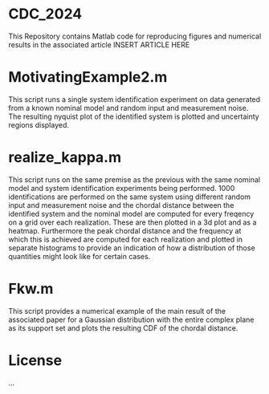 # CDC_2024
This Repository contains Matlab code for reproducing figures and numerical results in the associated article INSERT ARTICLE HERE


# MotivatingExample2.m
This script runs a single system identification experiment on data generated from a known nominal model and random input and measurement noise. The resulting nyquist plot of the identified system is plotted and uncertainty regions displayed.

# realize_kappa.m
This script runs on the same premise as the previous with the same nominal model and system identification experiments being performed. 1000 identifications are performed on the same system using different random input and measurement noise and the chordal distance between the identified system and the nominal model are computed for every freqency on a grid over each realization. These are then plotted in a 3d plot and as a heatmap. Furthermore the peak chordal distance and the frequency at which this is achieved are computed for each realization and plotted in separate histograms to provide an indication of how a distribution of those quantities might look like for certain cases.

# Fkw.m
This script provides a numerical example of the main result of the associated paper for a Gaussian distribution with the entire complex plane as its support set and plots the resulting CDF of the chordal distance.



# License
...
